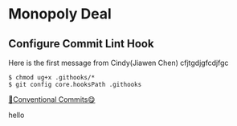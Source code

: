 # Monopoly Deal

## Configure Commit Lint Hook

Here is the first message from Cindy(Jiawen Chen)
cfjtgdjgfcdjfgc

```shell
$ chmod ug+x .githooks/*
$ git config core.hooksPath .githooks
```

[🌈Conventional Commits😋](https://www.conventionalcommits.org/en/v1.0.0/)



hello
